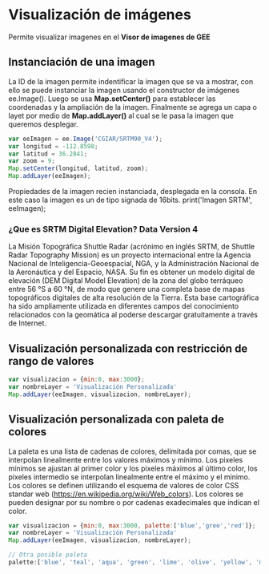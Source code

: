 # Visualización de imágenes

Permite visualizar imagenes en el **Visor de imagenes de GEE**

## Instanciación de una imagen
La ID de la imagen permite indentificar la imagen que se va a mostrar, con ello se puede instanciar la imagen usando el constructor de imágenes ee.Image(). Luego se usa **Map.setCenter()** para establecer las coordenadas y la ampliación de la imagen. Finalmente se agrega un capa o layet por medio de **Map.addLayer()** al cual se le pasa la imagen que queremos desplegar.

``` javascript
var eeImagen = ee.Image('CGIAR/SRTM90_V4');
var longitud = -112.8598;
var latitud = 36.2841;
var zoom = 9;
Map.setCenter(longitud, latitud, zoom);
Map.addLayer(eeImagen);
```
Propiedades de la imagen recien instanciada, desplegada en la consola. En este caso la imagen es un de tipo signada de 16bits.
print('Imagen SRTM', eeImagen);

### ¿Que es SRTM Digital Elevation? Data Version 4
La Misión Topográfica Shuttle Radar (acrónimo en inglés SRTM, de Shuttle Radar Topography Mission) es un proyecto internacional 
entre la Agencia Nacional de Inteligencia-Geoespacial, NGA, y la Administración Nacional de la Aeronáutica y del Espacio, NASA. 
Su fin es obtener un modelo digital de elevación (DEM Digital Model Elevation) de la zona del globo terráqueo entre 56 °S a 60 °N, 
de modo que genere una completa base de mapas topográficos digitales de alta resolución de la Tierra. Esta base cartográfica ha sido 
ampliamente utilizada en diferentes campos del conocimiento relacionados con la geomática al poderse descargar gratuitamente a través 
de Internet.

## Visualización personalizada con restricción de rango de valores
``` javascript
var visualizacion = {min:0, max:3000};
var nombreLayer = 'Visualización Personalizada'
Map.addLayer(eeImagen, visualizacion, nombreLayer);
```
## Visualización personalizada con paleta de colores
La paleta es una lista de cadenas de colores, delimitada por comas, que se interpolan linealmente entre los valores máximos y mínimo. 
Los pixeles mínimos se ajustan al primer color y los pixeles máximos al último color, los pixeles intermedio se interpolan linealmente 
entre el máximo y el mínimo. Los colores se definen utilizando el esquema de valores de color CSS standar 
web (https://en.wikipedia.org/wiki/Web_colors). Los colores se pueden designar por su nombre o por cadenas exadecimales que indican el 
color. 

``` javascript
var visualizacion = {min:0, max:3000, palette:['blue','gree','red']};
var nombreLayer = 'Visualización Personalizada'
Map.addLayer(eeImagen, visualizacion, nombreLayer);
```

``` javascript
// Otra posible paleta
palette:['blue', 'teal', 'aqua', 'green', 'lime', 'olive', 'yellow', 'maroon', 'red']
```

